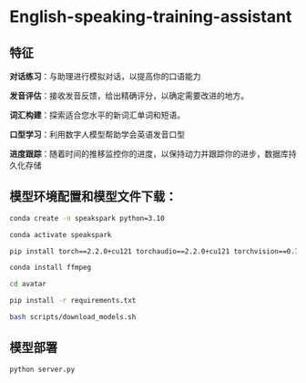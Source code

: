 # English-speaking-training-assistant
## 特征

**对话练习**：与助理进行模拟对话，以提高你的口语能力

**发音评估**：接收发音反馈，给出精确评分，以确定需要改进的地方。

**词汇构建**：探索适合您水平的新词汇单词和短语。

**口型学习**：利用数字人模型帮助学会英语发音口型

**进度跟踪**：随着时间的推移监控你的进度，以保持动力并跟踪你的进步，数据库持久化存储

## 模型环境配置和模型文件下载：
```bash
conda create -n speakspark python=3.10

conda activate speakspark

pip install torch==2.2.0+cu121 torchaudio==2.2.0+cu121 torchvision==0.17.0+cu121

conda install ffmpeg

cd avatar

pip install -r requirements.txt

bash scripts/download_models.sh
```

## 模型部署

```bash
python server.py
```
